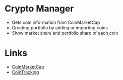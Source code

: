 # Crypto Manager
* Gets coin information from CoinMarketCap 
* Creating portfolio by adding or importing coins
* Show market share and portfolio share of each coin

# Links
* [CoinMarketCap](https://coinmarketcap.com)
* [CoinTracking](https://cointracking.info)